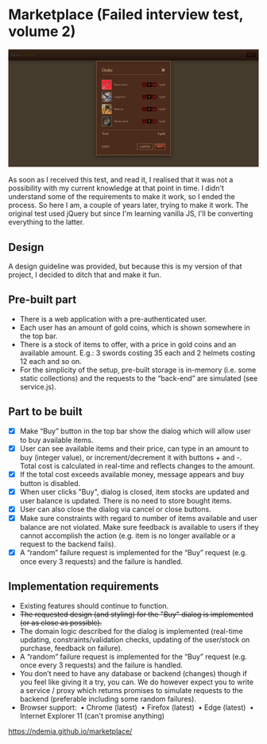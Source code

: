 # Marketplace (Failed interview test, volume 2)

![picture](https://raw.githubusercontent.com/ndemia/demia.me/main/assets/images/interview02.png)

As soon as I received this test, and read it, I realised that it was not a possibility with my current knowledge at that point in time. I didn't understand some of the requirements to make it work, so I ended the process. So here I am, a couple of years later, trying to make it work. The original test used jQuery but since I'm learning vanilla JS, I'll be converting everything to the latter.

## Design

A design guideline was provided, but because this is my version of that project, I decided to ditch that and make it fun.

## Pre-built part

- There is a web application with a pre-authenticated user.
- Each user has an amount of gold coins, which is shown somewhere in the top bar.
- There is a stock of items to offer, with a price in gold coins and an available amount. E.g.: 3 swords costing 35 each and 2 helmets costing 12 each and so on.
- For the simplicity of the setup, pre-built storage is in-memory (i.e. some static collections) and the requests to the “back-end” are simulated (see service.js).

## Part to be built

- [x] Make “Buy” button in the top bar show the dialog which will allow user to buy available items.
- [x] User can see available items and their price, can type in an amount to buy (integer value), or increment/decrement it with buttons + and -. Total cost is calculated in real-time and reflects changes to the amount.
- [x] If the total cost exceeds available money, message appears and buy button is disabled.
- [x] When user clicks "Buy", dialog is closed, item stocks are updated and user balance is updated. There is no need to store bought items.
- [x] User can also close the dialog via cancel or close buttons.
- [x] Make sure constraints with regard to number of items available and user balance are not violated. Make sure feedback is available to users if they cannot accomplish the action (e.g. item is no longer available or a request to the backend fails).
- [x] A “random” failure request is implemented for the “Buy” request (e.g. once every 3 requests) and the failure is handled.

## Implementation requirements

- Existing features should continue to function.
- ~~The requested design (and styling) for the "Buy" dialog is implemented (or as close as possible).~~
- The domain logic described for the dialog is implemented (real-time updating, constraints/validation checks, updating of the user/stock on purchase, feedback on failure).
- A “random” failure request is implemented for the “Buy” request (e.g. once every 3 requests) and the failure is handled.
- You don’t need to have any database or backend (changes) though if you feel like giving it a try, you can. We do however expect you to write a service / proxy which returns promises to simulate requests to the backend (preferable including some random failures).
- Browser support: 
  • Chrome (latest) 
  • Firefox (latest) 
  • Edge (latest) 
  • Internet Explorer 11 (can't promise anything)

https://ndemia.github.io/marketplace/

